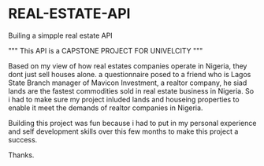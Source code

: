 # REAL-ESTATE-API

Builing a simpple real estate API

"""
This API is a CAPSTONE PROJECT FOR UNIVELCITY
"""

Based on my view of how real estates companies operate in Nigeria, they dont just sell houses alone. a questionnaire posed to a friend who is Lagos State Branch manager of Mavicon Investment, a realtor company, he siad lands are the fastest commodities sold in real estate business in Nigeria.
So i had to make sure my project inluded lands and houseing properties to enable it meet the demands of realtor companies in Nigeria.

Building this project was fun because i had to put in my personal experience and self development skills over this few months to make this project a success.

Thanks.

